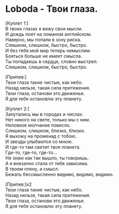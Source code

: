 # Loboda - Твои глаза.

[Куплет 1:]  
В твоих глазах я вижу свои мысли.  
И дождь поет на ломаном английском.  
Наверно, мы попали в зону риска.  
Слишком, слишком, быстро, быстро.  
И без тебя мой мир теперь немыслим.  
Бояться больше не имеет смысла.  
Ты попадаешь в сердце, словно выстрел.  
Слишком, слишком, быстро, быстро.  
  
[Припев:]  
Твои глаза такие чистые, как небо.  
Назад нельзя, такая сила притяжения.  
Твои глаза, останови это движенье.  
Я для тебя остановлю эту планету.  
  
[Куплет 2:]  
Запутались мы в городах и числах.  
Нет никого на свете, только мы с ним.  
Неловкое молчание повисло.  
Слишком, слишком, близко, близко.  
Я выхожу на променад с тобою.  
И звезды улыбаются со мною.  
И где-то там светит твоя планета.  
Где-то, где-то, где-то...  
Не знаю как так вышло, ты говоришь.  
А я внезапно стала от тебя зависима.  
В твоем плену, а смысл.  
Бежать бессмысленно видимо, видимо, видимо.  
  
[Припев:]х2  
Твои глаза такие чистые, как небо.  
Назад нельзя, такая сила притяжения.  
Твои глаза, останови это движенье.  
Я для тебя остановлю эту планету.
